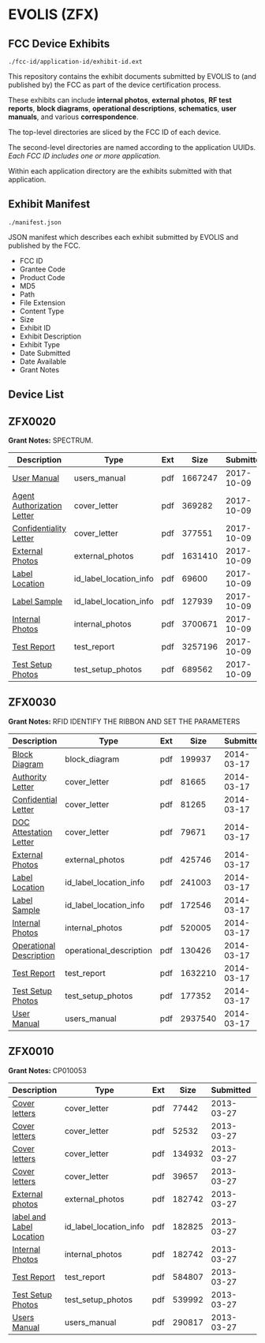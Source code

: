 # EVOLIS (ZFX)
## FCC Device Exhibits

```
./fcc-id/application-id/exhibit-id.ext
```

This repository contains the exhibit documents submitted by EVOLIS to (and published by) the FCC as part of the device certification process.

These exhibits can include **internal photos**, **external photos**, **RF test reports**, **block diagrams**, **operational descriptions**, **schematics**, **user manuals**, and various **correspondence**.

The top-level directories are sliced by the FCC ID of each device.

The second-level directories are named according to the application UUIDs. *Each FCC ID includes one or more application.*

Within each application directory are the exhibits submitted with that application. 

## Exhibit Manifest

```
./manifest.json
```

JSON manifest which describes each exhibit submitted by EVOLIS and published by the FCC.

- FCC ID
- Grantee Code
- Product Code
- MD5
- Path
- File Extension
- Content Type
- Size
- Exhibit ID
- Exhibit Description
- Exhibit Type
- Date Submitted
- Date Available
- Grant Notes

## Device List
## ZFX0020
**Grant Notes:** SPECTRUM.

| Description | Type | Ext | Size | Submitted | Available |
| ----------- | ---- | --- | ---- | --------- | --------- |
| [User Manual](ZFX0020/8b53bd08ccb12bf208edfaf741c4bf74/3595823.pdf) | users_manual | pdf | 1667247 | 2017-10-09 | 2017-10-09 |
| [Agent Authorization Letter](ZFX0020/8b53bd08ccb12bf208edfaf741c4bf74/3595816.pdf) | cover_letter | pdf | 369282 | 2017-10-09 | 2017-10-09 |
| [Confidentiality Letter](ZFX0020/8b53bd08ccb12bf208edfaf741c4bf74/3595817.pdf) | cover_letter | pdf | 377551 | 2017-10-09 | 2017-10-09 |
| [External Photos](ZFX0020/8b53bd08ccb12bf208edfaf741c4bf74/3595818.pdf) | external_photos | pdf | 1631410 | 2017-10-09 | 2017-10-09 |
| [Label Location](ZFX0020/8b53bd08ccb12bf208edfaf741c4bf74/3595819.pdf) | id_label_location_info | pdf | 69600 | 2017-10-09 | 2017-10-09 |
| [Label Sample](ZFX0020/8b53bd08ccb12bf208edfaf741c4bf74/3595820.pdf) | id_label_location_info | pdf | 127939 | 2017-10-09 | 2017-10-09 |
| [Internal Photos](ZFX0020/8b53bd08ccb12bf208edfaf741c4bf74/3595815.pdf) | internal_photos | pdf | 3700671 | 2017-10-09 | 2018-04-07 |
| [Test Report](ZFX0020/8b53bd08ccb12bf208edfaf741c4bf74/3595821.pdf) | test_report | pdf | 3257196 | 2017-10-09 | 2017-10-09 |
| [Test Setup Photos](ZFX0020/8b53bd08ccb12bf208edfaf741c4bf74/3595822.pdf) | test_setup_photos | pdf | 689562 | 2017-10-09 | 2017-10-09 |
## ZFX0030
**Grant Notes:** RFID IDENTIFY THE RIBBON AND SET THE PARAMETERS

| Description | Type | Ext | Size | Submitted | Available |
| ----------- | ---- | --- | ---- | --------- | --------- |
| [Block Diagram](ZFX0030/133626d48ea032d3120179ba70f5d86c/2217477.pdf) | block_diagram | pdf | 199937 | 2014-03-17 | 2014-03-17 |
| [Authority Letter](ZFX0030/133626d48ea032d3120179ba70f5d86c/2217476.pdf) | cover_letter | pdf | 81665 | 2014-03-17 | 2014-03-17 |
| [Confidential Letter](ZFX0030/133626d48ea032d3120179ba70f5d86c/2217478.pdf) | cover_letter | pdf | 81265 | 2014-03-17 | 2014-03-17 |
| [DOC Attestation Letter](ZFX0030/133626d48ea032d3120179ba70f5d86c/2217479.pdf) | cover_letter | pdf | 79671 | 2014-03-17 | 2014-03-17 |
| [External Photos](ZFX0030/133626d48ea032d3120179ba70f5d86c/2217480.pdf) | external_photos | pdf | 425746 | 2014-03-17 | 2014-03-17 |
| [Label Location](ZFX0030/133626d48ea032d3120179ba70f5d86c/2217482.pdf) | id_label_location_info | pdf | 241003 | 2014-03-17 | 2014-03-17 |
| [Label Sample](ZFX0030/133626d48ea032d3120179ba70f5d86c/2217483.pdf) | id_label_location_info | pdf | 172546 | 2014-03-17 | 2014-03-17 |
| [Internal Photos](ZFX0030/133626d48ea032d3120179ba70f5d86c/2217481.pdf) | internal_photos | pdf | 520005 | 2014-03-17 | 2014-03-17 |
| [Operational Description](ZFX0030/133626d48ea032d3120179ba70f5d86c/2217484.pdf) | operational_description | pdf | 130426 | 2014-03-17 | 2014-03-17 |
| [Test Report](ZFX0030/133626d48ea032d3120179ba70f5d86c/2217485.pdf) | test_report | pdf | 1632210 | 2014-03-17 | 2014-03-17 |
| [Test Setup Photos](ZFX0030/133626d48ea032d3120179ba70f5d86c/2217486.pdf) | test_setup_photos | pdf | 177352 | 2014-03-17 | 2014-03-17 |
| [User Manual](ZFX0030/133626d48ea032d3120179ba70f5d86c/2217487.pdf) | users_manual | pdf | 2937540 | 2014-03-17 | 2014-03-17 |
## ZFX0010
**Grant Notes:** CP010053

| Description | Type | Ext | Size | Submitted | Available |
| ----------- | ---- | --- | ---- | --------- | --------- |
| [Cover letters](ZFX0010/41bef6089ad449a56befe1a9fb1310d8/1925633.pdf) | cover_letter | pdf | 77442 | 2013-03-27 | 2013-03-27 |
| [Cover letters](ZFX0010/41bef6089ad449a56befe1a9fb1310d8/1925634.pdf) | cover_letter | pdf | 52532 | 2013-03-27 | 2013-03-27 |
| [Cover letters](ZFX0010/41bef6089ad449a56befe1a9fb1310d8/1925635.pdf) | cover_letter | pdf | 134932 | 2013-03-27 | 2013-03-27 |
| [Cover letters](ZFX0010/41bef6089ad449a56befe1a9fb1310d8/1925636.pdf) | cover_letter | pdf | 39657 | 2013-03-27 | 2013-03-27 |
| [External photos](ZFX0010/41bef6089ad449a56befe1a9fb1310d8/1925637.pdf) | external_photos | pdf | 182742 | 2013-03-27 | 2013-03-27 |
| [label and Label Location](ZFX0010/41bef6089ad449a56befe1a9fb1310d8/1925638.pdf) | id_label_location_info | pdf | 182825 | 2013-03-27 | 2013-03-27 |
| [Internal Photos](ZFX0010/41bef6089ad449a56befe1a9fb1310d8/1925637.pdf) | internal_photos | pdf | 182742 | 2013-03-27 | 2013-03-27 |
| [Test Report](ZFX0010/41bef6089ad449a56befe1a9fb1310d8/1925642.pdf) | test_report | pdf | 584807 | 2013-03-27 | 2013-03-27 |
| [Test Setup Photos](ZFX0010/41bef6089ad449a56befe1a9fb1310d8/1925643.pdf) | test_setup_photos | pdf | 539992 | 2013-03-27 | 2013-03-27 |
| [Users Manual](ZFX0010/41bef6089ad449a56befe1a9fb1310d8/1925644.pdf) | users_manual | pdf | 290817 | 2013-03-27 | 2013-03-27 |
